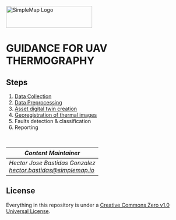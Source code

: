 <img src="https://simplemap.io/wp-content/uploads/2022/08/Color-logo-no-background-1-2048x522.png" alt="SimpleMap Logo" width="236" height="60">

# GUIDANCE FOR UAV THERMOGRAPHY

## Steps
1. [Data Collection](data_collection.md)
2. [Data Preprocessing](data_preprocessing.md)
3. [Asset digital twin creation](digital_twin.md)
4. [Georegistration of thermal images](georegistration.md)
5. Faults detection & classification
6. Reporting
<br>


|*Content Maintainer*|
|-|
|*Hector Jose Bastidas Gonzalez*<br>*hector.bastidas@simplemap.io*|

## License
Everything in this repository is under a [Creative Commons Zero v1.0 Universal License](https://github.com/RentadroneCL/Guidance-of-UAV-Thermography/blob/main/LICENSE).
